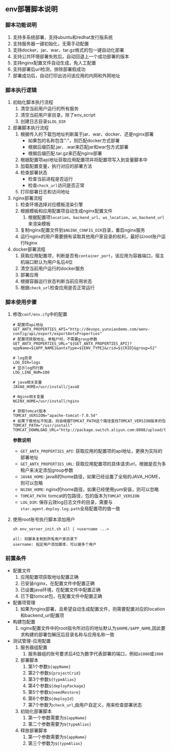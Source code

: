 ## env部署脚本说明

### 脚本功能说明
1. 支持多系统部署，支持ubuntu和redhat发行版系统
2. 支持服务器一键初始化，无需手动配置
3. 支持docker、jar、war、tar.gz格式的包一键自动化部署
4. 支持公共环境部署失败后，自动回退上一个成功部署的版本
5. 支持nginx配置文件自动生成，免人工配置
6. 支持部署后url检测，排除部署假成功
7. 部署成功后，自动打印出访问该应用的内网和外网地址


### 脚本执行逻辑
1. 初始化脚本执行流程
   1. 清空当前用户运行的所有服务
   2. 清空当前用户家目录，除了env_script
   3. 创建日志目录`$LOG_DIR`
2. 部署脚本执行流程
   1. 根据传入的下载包地址判断属于jar、war、docker、还是nginx部署
       - 如果包的名称包含":"，则匹配docker方式部署
       - 根据后缀匹配.jar、.war来匹配jar和war包方式部署
       - 根据后缀匹配.tar.gz来匹配nginx部署
   2. 根据配置项api地址获取应用配置项并将配置项写入到变量脚本中 
   3. 加载配置变量，执行对应的部署方法
   4. 检查部署状态
      - 检查当前进程是否运行
      - 检查`check_url`访问是否正常
   5. 打印部署日志和访问地址  
3. nginx部署流程
   1. 检查环境选择对应模板渲染引擎
   2. 根据模板和应用配置项自动生成nginx配置文件
      1. 根据配置项`location`、`backend_url`、`ws_location`、`ws_backend_url`来渲染模板
   3. 复制nginx配置文件到`$NGINX_CONFIG_DIR`目录，重启nginx服务
   4. 运行nginx的用户需要拥有读取其他用户家目录的权利，最好以root账户运行Nginx
4. docker部署流程
   1. 获取应用配置项，判断是否有`container_port`，该应用为容器端口，宿主机端口默认为用户名后4位
   2. 清空当前用户运行的docker服务
   3. 部署应用
   4. 根据容器运行状态判断当前应用状态
   5. 根据`check_url`检查应用是否正常运行

### 脚本使用步骤

1. 修改```conf/env.cfg```中的配置
    ```shell
    # 配置项api地址
    GET_ANTX_PROPERTIES_API="http://devops.yunxiaodemo.com/aenv-config/api/export/exportAntxProperties"
    # 配置项获取地址，单租户时，不需要group参数
    GET_ANTX_PROPERTIES_URL="${GET_ANTX_PROPERTIES_API}?appName=${APP_NAME}&antxType=${ENV_TYPE}&crid=${CRID}&group=52"

    # log目录
    LOG_DIR=logs
    # 显示log的行数
    LOG_LINE_NUM=100 

    # java相关变量
    JAVA8_HOME=/usr/install/java8

    # Nginx相关变量
    NGINX_HOME=/usr/install/nginx

    # 获取tomcat版本
    TOMCAT_VERSION="apache-tomcat-7.0.54"
    # 如果下载地址不知道，则会根据TOMCAT_PATH这个路径查找TOMCAT_VERSION版本的包
    TOMCAT_PATH="/usr/install"
    TOMCAT_DOWNLOAD_URL="http://package.switch.aliyun.com:8088/upload/tools/${TOMCAT_VERSION}.zip"

   ```
   **参数说明**
   -  `GET_ANTX_PROPERTIES_API`: 获取应用的配置项的api地址，更换为实际的部署地址
   -  `GET_ANTX_PROPERTIES_URL`: 获取应用配置项的具体请求url，根据是否为多租户来决定添加group参数
   -  `JAVA8_HOME`: java8的home路径，如果已经设置了全局的JAVA_HOME，则可以忽略
   -  `NGINX_HOME`: nginx的home路径，如果已经使用yum安装，则可以忽略
   -  `TOMCAT_PATH`:  tomcat的包路径，包的版本为`TOMCAT_VERSION`
   -  `LOG_DIR`:  保存云效log日志文件的目录，需要与`star.agent.deploy.log.path`全局配置项的值一致

2. 使用root账号执行脚本添加用户
   ```shell
   sh env_server_init.sh all | <username ...>

   all: 将脚本复制到所有用户家目录下
   username: 指定用户添加脚本，可以接多个用户

   ```

### 前置条件
  - 配置文件
     1. 应用配置项获取地址配置正确 
     2. 已安装nginx，在配置文件中配置正确
     3. 已设置java环境，在配置文件中配置正确
     4. 已下载tomcat包，在配置文件中配置正确
  - 配置项管理
    1. 如果为nginx部署，且希望自动生成配置文件，则需要配置对应的location和backend_url配置项 
  - 构建包配置
     1. nginx配置文件中的root指令所对应的地址默认为`$HOME/$APP_NAME`,因此要求构建的部署包解压后目录名称与应用名称一致
  - 测试管理-应用配置
    1. 服务器组配置
       1. 服务器组的账号要求后4位为数字代表部署的端口，例如`a1080`或`1080`
    2. 部署脚本
       1. 第1个参数`${appName}`
       2. 第2个参数`${projectCrid}`
       3. 第3个参数`${typeAlias}`
       4. 第4个参数`${deployPackage}`
       5. 第5个参数`${needRestore}`
       6. 第6个参数`${deployId}`
       7. 第7个参数为`check_url`,由用户自定义，用来检查部署状态
    3. 初始化部署脚本
       1. 第一个参数需要为`${appName}`
       2. 第二个参数需要为`${typeAlias}`
    4. 释放部署脚本
       1. 第一个参数需要为`${appName}`
       2. 第三个参数为`${typeAlias}`
   

